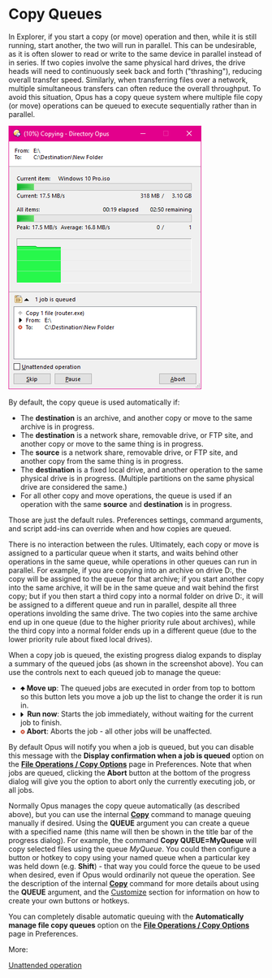 # Copy Queues

In Explorer, if you start a copy (or move) operation and then, while it is still running, start another, the two will run in parallel. This can be undesirable, as it is often slower to read or write to the same device in parallel instead of in series. If two copies involve the same physical hard drives, the drive heads will need to continuously seek back and forth ("thrashing"), reducing overall transfer speed. Similarly, when transferring files over a network, multiple simultaneous transfers can often reduce the overall throughput. To avoid this situation, Opus has a copy queue system where multiple file copy (or move) operations can be queued to execute sequentially rather than in parallel.

![](/Manual/images/media/copy_queue.png)

By default, the copy queue is used automatically if:

- The **destination** is an archive, and another copy or move to the same archive is in progress.
- The **destination** is a network share, removable drive, or FTP site, and another copy or move to the same thing is in progress.
- The **source** is a network share, removable drive, or FTP site, and another copy from the same thing is in progress.
- The **destination** is a fixed local drive, and another operation to the same physical drive is in progress. (Multiple partitions on the same physical drive are considered the same.)
- For all other copy and move operations, the queue is used if an operation with the same **source** and **destination** is in progress.

Those are just the default rules. Preferences settings, command arguments, and script add-ins can override when and how copies are queued.

There is no interaction between the rules. Ultimately, each copy or move is assigned to a particular queue when it starts, and waits behind other operations in the same queue, while operations in other queues can run in parallel. For example, if you are copying into an archive on drive D:, the copy will be assigned to the queue for that archive; if you start another copy into the same archive, it will be in the same queue and wait behind the first copy; but if you then start a third copy into a normal folder on drive D:, it will be assigned to a different queue and run in parallel, despite all three operations involding the same drive. The two copies into the same archive end up in one queue (due to the higher priority rule about archives), while the third copy into a normal folder ends up in a different queue (due to the lower priority rule about fixed local drives).

When a copy job is queued, the existing progress dialog expands to display a summary of the queued jobs (as shown in the screenshot above). You can use the controls next to each queued job to manage the queue:

- ![](/Manual/images/media/queue_move_up.png) **Move up**: The queued jobs are executed in order from top to bottom so this button lets you move a job up the list to change the order it is run in.
- ![](/Manual/images/media/queue_run.png)  **Run now**: Starts the job immediately, without waiting for the current job to finish.
- ![](/Manual/images/media/queue_cancel.png) **Abort**: Aborts the job - all other jobs will be unaffected. 

By default Opus will notify you when a job is queued, but you can disable this message with the **Display confirmation when a job is queued** option on the **[File Operations / Copy Options](/Manual/preferences/preferences_categories/file_operations/copy_options.md)** page in Preferences. Note that when jobs are queued, clicking the **Abort** button at the bottom of the progress dialog will give you the option to abort only the currently executing job, or all jobs.

Normally Opus manages the copy queue automatically (as described above), but you can use the internal **[Copy](/Manual/reference/command_reference/internal_commands/copy.md)** command to manage queuing manually if desired. Using the **QUEUE** argument you can create a queue with a specified name (this name will then be shown in the title bar of the progress dialog). For example, the command **Copy QUEUE=MyQueue** will copy selected files using the queue *MyQueue*. You could then configure a button or hotkey to copy using your named queue when a particular key was held down (e.g. **Shift**) - that way you could force the queue to be used when desired, even if Opus would ordinarily not queue the operation. See the description of the internal **[Copy](/Manual/reference/command_reference/internal_commands/copy.md)** command for more details about using the **QUEUE** argument, and the [Customize](/Manual/customize/RAEDME.md) section for information on how to create your own buttons or hotkeys.

You can completely disable automatic queuing with the **Automatically manage file copy queues** option on the **[File Operations / Copy Options](/Manual/preferences/preferences_categories/file_operations/copy_options.md)** page in Preferences.

More:

[Unattended operation](/Manual/file_operations/copying_moving_and_deleting_files/copy_queues/unattended_operation.md)  
